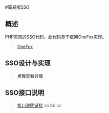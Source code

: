 #简易版SSO

## 概述

PHP实现的SSO代码，此代码基于框架OneFox实现。

> [OneFox](https://github.com/zer0131/OneFox)

## SSO设计与实现

> [点我查看详情](http://www.appryan.com/php/2016/04/02/sso.html)

## SSO接口说明

> [接口说明链接](https://github.com/zer0131/sso/blob/master/doc/api.md)
aa
bb
cc
